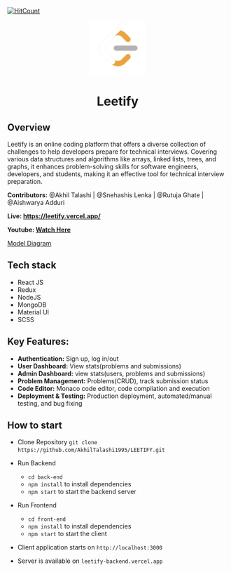 [![HitCount](https://hits.dwyl.com/akhiltalashi1995/LEETIFY.svg?style=flat-square)](http://hits.dwyl.com/akhiltalashi1995/LEETIFY)

<div align="center">
<img src="/front-end/public/logo-main.png" width="125px" />
</div>
<H1 align="center">Leetify</H1>

## Overview

Leetify is an online coding platform that offers a diverse collection of challenges to help developers prepare for technical interviews. Covering various data structures and algorithms like arrays, linked lists, trees, and graphs, it enhances problem-solving skills for software engineers, developers, and students, making it an effective tool for technical interview preparation.

**Contributors:** @Akhil Talashi | @Snehashis Lenka | @Rutuja Ghate | @Aishwarya Adduri

**Live: https://leetify.vercel.app/**

**Youtube: [Watch Here](https://www.youtube.com/watch?v=2YP86XvqiwE&t=8s)**

[Model Diagram](https://github.com/AkhilTalashi1995/LEETIFY/blob/main/modelDiag.jpeg)

## Tech stack

- React JS
- Redux
- NodeJS
- MongoDB
- Material UI
- SCSS

## Key Features:

- **Authentication:** Sign up, log in/out
- **User Dashboard:** View stats(problems and submissions)
- **Admin Dashboard:** view stats(users, problems and submissions)
- **Problem Management:** Problems(CRUD), track submission status
- **Code Editor:** Monaco code editor, code compliation and execution
- **Deployment & Testing:** Production deployment, automated/manual testing, and bug fixing

## How to start

- Clone Repository `git clone https://github.com/AkhilTalashi1995/LEETIFY.git`
- Run Backend

  - `cd back-end`
  - `npm install` to install dependencies
  - `npm start` to start the backend server

- Run Frontend

  - `cd front-end`
  - `npm install` to install dependencies
  - `npm start` to start the client

- Client application starts on `http://localhost:3000`

- Server is available on `leetify-backend.vercel.app`
